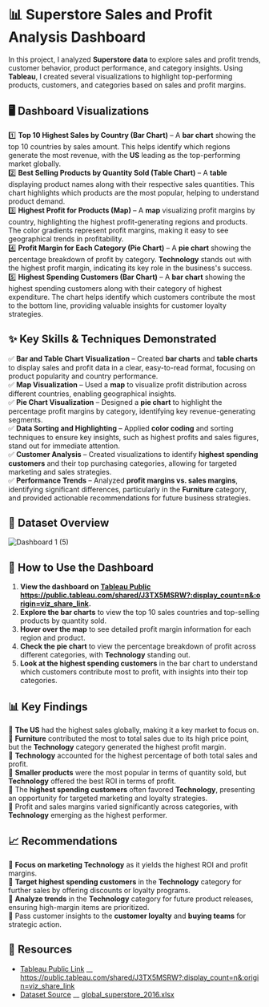 # 📊 Superstore Sales and Profit Analysis Dashboard

In this project, I analyzed **Superstore data** to explore sales and profit trends, customer behavior, product performance, and category insights. Using **Tableau**, I created several visualizations to highlight top-performing products, customers, and categories based on sales and profit margins.

## 🖥️ Dashboard Visualizations  

1️⃣ **Top 10 Highest Sales by Country (Bar Chart)** – A **bar chart** showing the top 10 countries by sales amount. This helps identify which regions generate the most revenue, with the **US** leading as the top-performing market globally.  
2️⃣ **Best Selling Products by Quantity Sold (Table Chart)** – A **table** displaying product names along with their respective sales quantities. This chart highlights which products are the most popular, helping to understand product demand.  
3️⃣ **Highest Profit for Products (Map)** – A **map** visualizing profit margins by country, highlighting the highest profit-generating regions and products. The color gradients represent profit margins, making it easy to see geographical trends in profitability.  
4️⃣ **Profit Margin for Each Category (Pie Chart)** – A **pie chart** showing the percentage breakdown of profit by category. **Technology** stands out with the highest profit margin, indicating its key role in the business's success.  
5️⃣ **Highest Spending Customers (Bar Chart)** – A **bar chart** showing the highest spending customers along with their category of highest expenditure. The chart helps identify which customers contribute the most to the bottom line, providing valuable insights for customer loyalty strategies.  

## ✨ Key Skills & Techniques Demonstrated  

✅ **Bar and Table Chart Visualization** – Created **bar charts** and **table charts** to display sales and profit data in a clear, easy-to-read format, focusing on product popularity and country performance.  
✅ **Map Visualization** – Used a **map** to visualize profit distribution across different countries, enabling geographical insights.  
✅ **Pie Chart Visualization** – Designed a **pie chart** to highlight the percentage profit margins by category, identifying key revenue-generating segments.  
✅ **Data Sorting and Highlighting** – Applied **color coding** and sorting techniques to ensure key insights, such as highest profits and sales figures, stand out for immediate attention.  
✅ **Customer Analysis** – Created visualizations to identify **highest spending customers** and their top purchasing categories, allowing for targeted marketing and sales strategies.  
✅ **Performance Trends** – Analyzed **profit margins vs. sales margins**, identifying significant differences, particularly in the **Furniture** category, and provided actionable recommendations for future business strategies.  

## 📸 Dataset Overview  
  ![Dashboard 1 (5)](https://github.com/user-attachments/assets/8dc13a4a-a9b6-4a35-a207-74b2f1029daa)


## 🚀 How to Use the Dashboard  
1. **View the dashboard on [Tableau Public](#) https://public.tableau.com/shared/J3TX5MSRW?:display_count=n&:origin=viz_share_link.**  
2. **Explore the bar charts** to view the top 10 sales countries and top-selling products by quantity sold.  
3. **Hover over the map** to see detailed profit margin information for each region and product.  
4. **Check the pie chart** to view the percentage breakdown of profit across different categories, with **Technology** standing out.  
5. **Look at the highest spending customers** in the bar chart to understand which customers contribute most to profit, with insights into their top categories.

## 📊 Key Findings  
🔹 **The US** had the highest sales globally, making it a key market to focus on.  
🔹 **Furniture** contributed the most to total sales due to its high price point, but the **Technology** category generated the highest profit margin.  
🔹 **Technology** accounted for the highest percentage of both total sales and profit.  
🔹 **Smaller products** were the most popular in terms of quantity sold, but **Technology** offered the best ROI in terms of profit.  
🔹 The **highest spending customers** often favored **Technology**, presenting an opportunity for targeted marketing and loyalty strategies.  
🔹 Profit and sales margins varied significantly across categories, with **Technology** emerging as the highest performer.

## 📈 Recommendations  
🔸 **Focus on marketing Technology** as it yields the highest ROI and profit margins.  
🔸 **Target highest spending customers** in the **Technology** category for further sales by offering discounts or loyalty programs.  
🔸 **Analyze trends** in the **Technology** category for future product releases, ensuring high-margin items are prioritized.  
🔸 Pass customer insights to the **customer loyalty** and **buying teams** for strategic action.

## 🔗 Resources  
- [Tableau Public Link](#) __ https://public.tableau.com/shared/J3TX5MSRW?:display_count=n&:origin=viz_share_link 
- [Dataset Source](#) __  [global_superstore_2016.xlsx](https://github.com/user-attachments/files/18829915/global_superstore_2016.xlsx)

